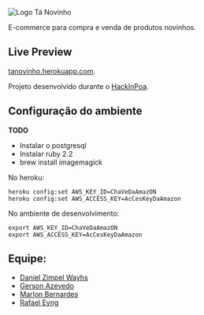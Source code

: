 
![Logo Tá Novinho](https://cloud.githubusercontent.com/assets/1806506/7101632/9c119572-e038-11e4-8cc3-1b0ceb959e5e.png "Logo Tá Novinho")

E-commerce para compra e venda de produtos novinhos.

## Live Preview

[tanovinho.herokuapp.com](https://tanovinho.herokuapp.com/).

Projeto desenvolvido durante o [HackInPoa](http://hackinpoa.globo.com/).

## Configuração do ambiente
**TODO**
- Instalar o postgresql
- Instalar ruby 2.2
- brew install imagemagick 

No heroku:
  ```
  heroku config:set AWS_KEY_ID=ChaVeDaAmazON 
  heroku config:set AWS_ACCESS_KEY=AcCesKeyDaAmazon
  ```
No ambiente de desenvolvimento:
  ```
  export AWS_KEY_ID=ChaVeDaAmazON
  export AWS_ACCESS_KEY=AcCesKeyDaAmazon
  ```


## Equipe:

* [Daniel Zimpel Wayhs](https://github.com/dwayhs)
* [Gerson Azevedo](https://github.com/gersonazgo)
* [Marlon Bernardes](https://github.com/marlonbernardes)
* [Rafael Eyng](https://github.com/rafaeleyng)
